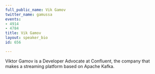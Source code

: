 ```yaml
---
full_public_name: Vik Gamov
twitter_name: gamussa
events:
- 4914
- 4784
title: Vik Gamov
layout: speaker_bio
id: 656

---
```

Viktor Gamov is a Developer Advocate at Confluent, the company that makes a streaming platform based on Apache Kafka.
